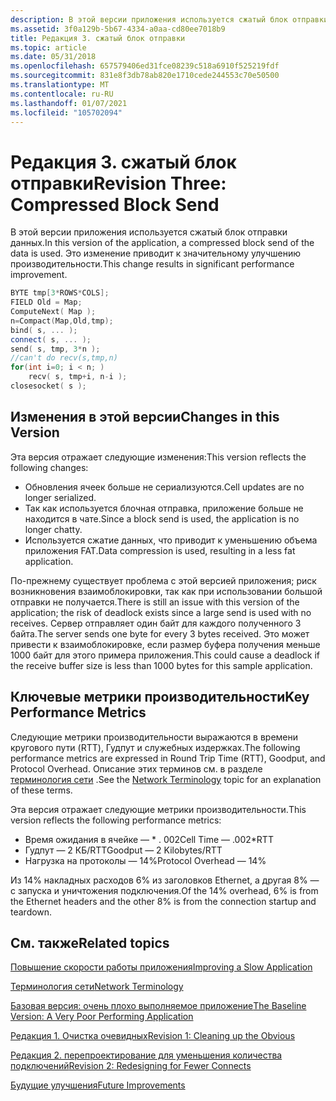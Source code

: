 ```yaml
---
description: В этой версии приложения используется сжатый блок отправки данных. Это изменение приводит к значительному улучшению производительности.
ms.assetid: 3f0a129b-5b67-4334-a0aa-cd80ee7018b9
title: Редакция 3. сжатый блок отправки
ms.topic: article
ms.date: 05/31/2018
ms.openlocfilehash: 657579406ed31fce08239c518a6910f525219fdf
ms.sourcegitcommit: 831e8f3db78ab820e1710cede244553c70e50500
ms.translationtype: MT
ms.contentlocale: ru-RU
ms.lasthandoff: 01/07/2021
ms.locfileid: "105702094"
---
```

# <a name="revision-three-compressed-block-send"></a><span data-ttu-id="c8f95-104">Редакция 3. сжатый блок отправки</span><span class="sxs-lookup"><span data-stu-id="c8f95-104">Revision Three: Compressed Block Send</span></span>

<span data-ttu-id="c8f95-105">В этой версии приложения используется сжатый блок отправки данных.</span><span class="sxs-lookup"><span data-stu-id="c8f95-105">In this version of the application, a compressed block send of the data is used.</span></span> <span data-ttu-id="c8f95-106">Это изменение приводит к значительному улучшению производительности.</span><span class="sxs-lookup"><span data-stu-id="c8f95-106">This change results in significant performance improvement.</span></span>


```C++
BYTE tmp[3*ROWS*COLS];
FIELD Old = Map;
ComputeNext( Map );
n=Compact(Map,Old,tmp);
bind( s, ... );
connect( s, ... );
send( s, tmp, 3*n );
//can't do recv(s,tmp,n)
for(int i=0; i < n; )
    recv( s, tmp+i, n-i );
closesocket( s );
```



## <a name="changes-in-this-version"></a><span data-ttu-id="c8f95-107">Изменения в этой версии</span><span class="sxs-lookup"><span data-stu-id="c8f95-107">Changes in this Version</span></span>

<span data-ttu-id="c8f95-108">Эта версия отражает следующие изменения:</span><span class="sxs-lookup"><span data-stu-id="c8f95-108">This version reflects the following changes:</span></span>

-   <span data-ttu-id="c8f95-109">Обновления ячеек больше не сериализуются.</span><span class="sxs-lookup"><span data-stu-id="c8f95-109">Cell updates are no longer serialized.</span></span>
-   <span data-ttu-id="c8f95-110">Так как используется блочная отправка, приложение больше не находится в чате.</span><span class="sxs-lookup"><span data-stu-id="c8f95-110">Since a block send is used, the application is no longer chatty.</span></span>
-   <span data-ttu-id="c8f95-111">Используется сжатие данных, что приводит к уменьшению объема приложения FAT.</span><span class="sxs-lookup"><span data-stu-id="c8f95-111">Data compression is used, resulting in a less fat application.</span></span>

<span data-ttu-id="c8f95-112">По-прежнему существует проблема с этой версией приложения; риск возникновения взаимоблокировки, так как при использовании большой отправки не получается.</span><span class="sxs-lookup"><span data-stu-id="c8f95-112">There is still an issue with this version of the application; the risk of deadlock exists since a large send is used with no receives.</span></span> <span data-ttu-id="c8f95-113">Сервер отправляет один байт для каждого полученного 3 байта.</span><span class="sxs-lookup"><span data-stu-id="c8f95-113">The server sends one byte for every 3 bytes received.</span></span> <span data-ttu-id="c8f95-114">Это может привести к взаимоблокировке, если размер буфера получения меньше 1000 байт для этого примера приложения.</span><span class="sxs-lookup"><span data-stu-id="c8f95-114">This could cause a deadlock if the receive buffer size is less than 1000 bytes for this sample application.</span></span>

## <a name="key-performance-metrics"></a><span data-ttu-id="c8f95-115">Ключевые метрики производительности</span><span class="sxs-lookup"><span data-stu-id="c8f95-115">Key Performance Metrics</span></span>

<span data-ttu-id="c8f95-116">Следующие метрики производительности выражаются в времени кругового пути (RTT), Гудпут и служебных издержках.</span><span class="sxs-lookup"><span data-stu-id="c8f95-116">The following performance metrics are expressed in Round Trip Time (RTT), Goodput, and Protocol Overhead.</span></span> <span data-ttu-id="c8f95-117">Описание этих терминов см. в разделе [терминология сети](network-terminology-2.md) .</span><span class="sxs-lookup"><span data-stu-id="c8f95-117">See the [Network Terminology](network-terminology-2.md) topic for an explanation of these terms.</span></span>

<span data-ttu-id="c8f95-118">Эта версия отражает следующие метрики производительности.</span><span class="sxs-lookup"><span data-stu-id="c8f95-118">This version reflects the following performance metrics:</span></span>

-   <span data-ttu-id="c8f95-119">Время ожидания в ячейке — \* . 002</span><span class="sxs-lookup"><span data-stu-id="c8f95-119">Cell Time — .002\*RTT</span></span>
-   <span data-ttu-id="c8f95-120">Гудпут — 2 КБ/RTT</span><span class="sxs-lookup"><span data-stu-id="c8f95-120">Goodput — 2 Kilobytes/RTT</span></span>
-   <span data-ttu-id="c8f95-121">Нагрузка на протоколы — 14%</span><span class="sxs-lookup"><span data-stu-id="c8f95-121">Protocol Overhead — 14%</span></span>

<span data-ttu-id="c8f95-122">Из 14% накладных расходов 6% из заголовков Ethernet, а другая 8% — с запуска и уничтожения подключения.</span><span class="sxs-lookup"><span data-stu-id="c8f95-122">Of the 14% overhead, 6% is from the Ethernet headers and the other 8% is from the connection startup and teardown.</span></span>

## <a name="related-topics"></a><span data-ttu-id="c8f95-123">См. также</span><span class="sxs-lookup"><span data-stu-id="c8f95-123">Related topics</span></span>

<dl> <dt>

[<span data-ttu-id="c8f95-124">Повышение скорости работы приложения</span><span class="sxs-lookup"><span data-stu-id="c8f95-124">Improving a Slow Application</span></span>](improving-a-slow-application-2.md)
</dt> <dt>

[<span data-ttu-id="c8f95-125">Терминология сети</span><span class="sxs-lookup"><span data-stu-id="c8f95-125">Network Terminology</span></span>](network-terminology-2.md)
</dt> <dt>

[<span data-ttu-id="c8f95-126">Базовая версия: очень плохо выполняемое приложение</span><span class="sxs-lookup"><span data-stu-id="c8f95-126">The Baseline Version: A Very Poor Performing Application</span></span>](the-baseline-version-a-very-poor-performing-application-2.md)
</dt> <dt>

[<span data-ttu-id="c8f95-127">Редакция 1. Очистка очевидных</span><span class="sxs-lookup"><span data-stu-id="c8f95-127">Revision 1: Cleaning up the Obvious</span></span>](revision-1-cleaning-up-the-obvious-2.md)
</dt> <dt>

[<span data-ttu-id="c8f95-128">Редакция 2. перепроектирование для уменьшения количества подключений</span><span class="sxs-lookup"><span data-stu-id="c8f95-128">Revision 2: Redesigning for Fewer Connects</span></span>](revision-2-redesigning-for-fewer-connects-2.md)
</dt> <dt>

[<span data-ttu-id="c8f95-129">Будущие улучшения</span><span class="sxs-lookup"><span data-stu-id="c8f95-129">Future Improvements</span></span>](future-improvements-2.md)
</dt> </dl>

 

 




